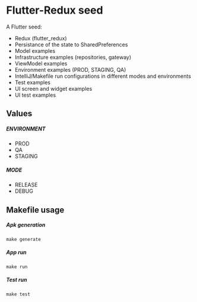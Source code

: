 # Flutter-Redux seed

A Flutter seed: 
- Redux (flutter_redux)
- Persistance of the state to SharedPreferences
- Model examples
- Infrastructure examples (repositories, gateway)
- ViewModel examples
- Environment examples (PROD, STAGING, QA)
- IntelliJ/Makefile run configurations in different modes and environments
- Test examples
- UI screen and widget examples
- UI test examples

## Values
##### ENVIRONMENT
- PROD
- QA
- STAGING

##### MODE
- RELEASE
- DEBUG

## Makefile usage

##### Apk generation

    make generate

##### App run

    make run
    
##### Test run

    make test